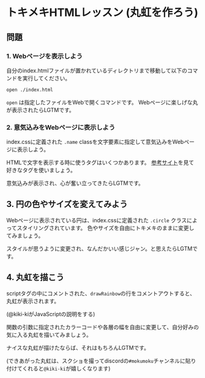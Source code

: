 # トキメキHTMLレッスン (丸虹を作ろう)

## 問題

### 1. Webページを表示しよう

自分のindex.htmlファイルが置かれているディレクトリまで移動して以下のコマンドを実行してください。

```sh
open ./index.html
```

`open` は指定したファイルをWebで開くコマンドです。
Webページに楽しげな丸が表示されたらLGTMです。

### 2. 意気込みをWebページに表示しよう

index.cssに定義された `.name` classを文字要素に指定して意気込みをWebページに表示しよう。

HTMLで文字を表示する時に使うタグはいくつかあります。
[参考サイト](https://www.tagindex.com/html_tag/text_font/)を見て好きなタグを使いましょう。

意気込みが表示され、心が奮い立ってきたらLGTMです。

## 3. 円の色やサイズを変えてみよう

Webページに表示されている円は、index.cssに定義された `.circle` クラスによってスタイリングされています。
色やサイズを自由にトキメキのままに変更してみましょう。

スタイルが思うように変更され、なんだかいい感じジャン。と思えたらLGTMです。

## 4. 丸虹を描こう

scriptタグの中にコメントされた、`drawRainbow`の行をコメントアウトすると、丸虹が表示されます。

(@kiki-kiがJavaScriptの説明をする)

関数の引数に指定されたカラーコードや各層の幅を自由に変更して、自分好みの気に入る丸虹を描いてみましょう。

ナイスな丸虹が描けたならば、それはもちろんLGTMです。

(できあがった丸虹は、スクショを撮ってdiscordの`#mokumoku`チャンネルに貼り付けてくれると`@kiki-ki`が嬉しくなります)
